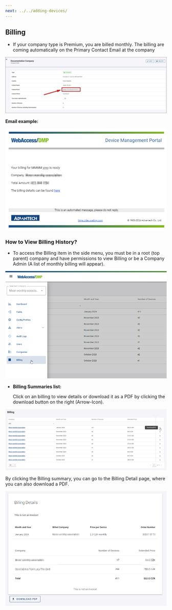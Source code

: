```yaml
---
next: ../../adding-devices/
---
```


## Billing

- If your company type is Premium, you are billed monthly. The billing are coming automatically on the Primary Contact Email at the company

![Company contact](../../images/companies/primary-contact.png "Company contact")

**Email example:**

![Email example](../../images/companies/EmailExample.png "Email example")

### How to View Billing History?

- To access the Billing item in the side menu, you must be in a root (top parent) company and have permissions to view Billing or be a Company Admin (A list of monthly billing will appear).

![View Billing History](../../images/companies/ViewBillingHistory.png "View Billing History")

- **Billing Summaries list:**

  Click on an billing to view details or download it as a PDF by clicking the download button on the right (Arrow-Icon).

![Billing Summaries List](../../images/companies/BillingSummariesList.png "Billing Summaries List")

By clicking the Billing summary, you can go to the Billing Detail page, where you can also download a PDF.

![Billing Summaries List](../../images/companies/DownloadPDF.png "Billing Summaries List")
